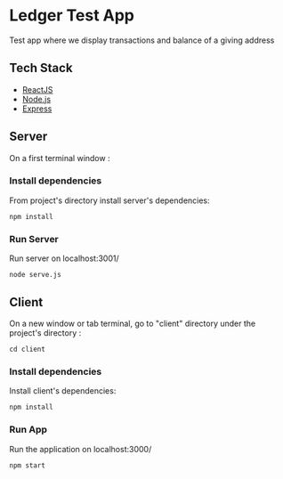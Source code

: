 # Ledger Test App

Test app where we display transactions and balance of a giving address

## Tech Stack

* [ReactJS](https://reactjs.org/)
* [Node.js](https://nodejs.org/en/)
* [Express](http://expressjs.com/)


## Server

On a first terminal window :

### Install dependencies

From project's directory install server's dependencies:

```
npm install
```

### Run Server

Run server on localhost:3001/

```
node serve.js
```

## Client

On a new window or tab terminal, go to "client" directory under the project's directory :

```
cd client
```


### Install dependencies

Install client's dependencies:

```
npm install
```

### Run App

Run the application on localhost:3000/

```
npm start
```
